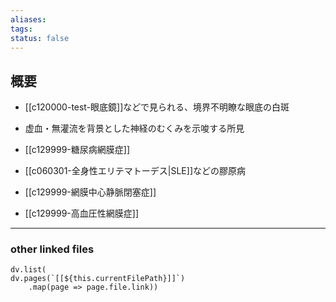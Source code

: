 ```yaml
---
aliases: 
tags: 
status: false
---
```

## 概要
- [[c120000-test-眼底鏡]]などで見られる、境界不明瞭な眼底の白斑
- 虚血・無灌流を背景とした神経のむくみを示唆する所見

- [[c129999-糖尿病網膜症]]
- [[c060301-全身性エリテマトーデス|SLE]]などの膠原病
- [[c129999-網膜中心静脈閉塞症]]
- [[c129999-高血圧性網膜症]]
---
### other linked files
```dataviewjs
dv.list(
dv.pages(`[[${this.currentFilePath}]]`)
	.map(page => page.file.link))
```
